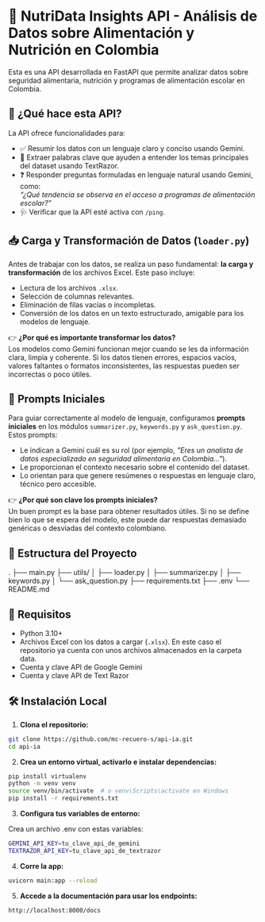 # 🥦 NutriData Insights API - Análisis de Datos sobre Alimentación y Nutrición en Colombia

Esta es una API desarrollada en FastAPI que permite analizar datos sobre seguridad alimentaria, nutrición y programas de alimentación escolar en Colombia.

## 🧠 ¿Qué hace esta API?

La API ofrece funcionalidades para:

- ✅ Resumir los datos con un lenguaje claro y conciso usando Gemini.
- 🔑 Extraer palabras clave que ayuden a entender los temas principales del dataset usando TextRazor.
- ❓ Responder preguntas formuladas en lenguaje natural usando Gemini, como:  
  *“¿Qué tendencia se observa en el acceso a programas de alimentación escolar?”*
- 🩺 Verificar que la API esté activa con `/ping`.

## 📥 Carga y Transformación de Datos (`loader.py`)

Antes de trabajar con los datos, se realiza un paso fundamental: **la carga y transformación** de los archivos Excel. Este paso incluye:

- Lectura de los archivos `.xlsx`.
- Selección de columnas relevantes.
- Eliminación de filas vacías o incompletas.
- Conversión de los datos en un texto estructurado, amigable para los modelos de lenguaje.

👉 **¿Por qué es importante transformar los datos?**  
Los modelos como Gemini funcionan mejor cuando se les da información clara, limpia y coherente. Si los datos tienen errores, espacios vacíos, valores faltantes o formatos inconsistentes, las respuestas pueden ser incorrectas o poco útiles.

## 🧾 Prompts Iniciales

Para guiar correctamente al modelo de lenguaje, configuramos **prompts iniciales** en los módulos `summarizer.py`, `keywords.py` y `ask_question.py`. Estos prompts:

- Le indican a Gemini cuál es su rol (por ejemplo, *"Eres un analista de datos especializado en seguridad alimentaria en Colombia..."*).
- Le proporcionan el contexto necesario sobre el contenido del dataset.
- Lo orientan para que genere resúmenes o respuestas en lenguaje claro, técnico pero accesible.

👉 **¿Por qué son clave los prompts iniciales?**  
Un buen prompt es la base para obtener resultados útiles. Si no se define bien lo que se espera del modelo, este puede dar respuestas demasiado genéricas o desviadas del contexto colombiano.

## 📁 Estructura del Proyecto

.
├── main.py
├── utils/
│ ├── loader.py
│ ├── summarizer.py
│ ├── keywords.py
│ └── ask_question.py
├── requirements.txt
├── .env
└── README.md


## 🚀 Requisitos

- Python 3.10+
- Archivos Excel con los datos a cargar (`.xlsx`). En este caso el repositorio ya cuenta con unos archivos almacenados en la carpeta data.
- Cuenta y clave API de Google Gemini
- Cuenta y clave API de Text Razor

## 🛠️ Instalación Local

1. **Clona el repositorio:**

```bash
git clone https://github.com/mc-recuero-s/api-ia.git
cd api-ia
```

2. **Crea un entorno virtual, activarlo e instalar dependencias:**

```bash
pip install virtualenv
python -m venv venv
source venv/bin/activate  # o venv\Scripts\activate en Windows
pip install -r requirements.txt
```

3. **Configura tus variables de entorno:**

Crea un archivo .env con estas variables:
```bash
GEMINI_API_KEY=tu_clave_api_de_gemini
TEXTRAZOR_API_KEY=tu_clave_api_de_textrazor
```

4. **Corre la app:**
```bash
uvicorn main:app --reload
```

5. **Accede a la documentación para usar los endpoints:**

```bash
http://localhost:8000/docs
```